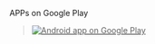 APPs on Google Play

<a href='https://play.google.com/store/search?q=pub:NoName%20Products'>
<blockquote><img src='https://developer.android.com/images/brand/en_app_rgb_wo_60.png' alt='Android app on Google Play'>